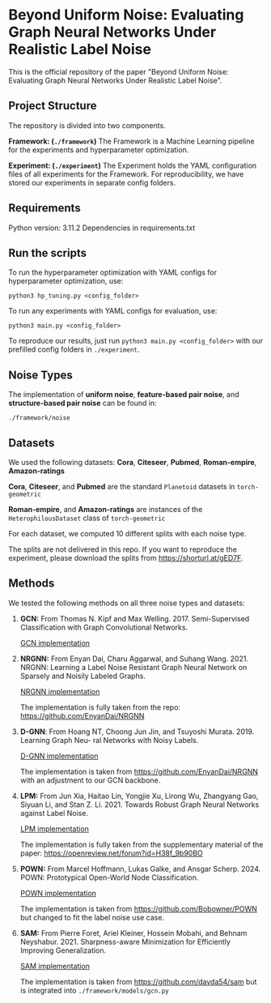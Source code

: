 # Beyond Uniform Noise: Evaluating Graph Neural Networks Under Realistic Label Noise

This is the official repository of the paper "Beyond Uniform Noise: Evaluating Graph Neural Networks Under Realistic Label Noise".


## Project Structure

The repository is divided into two components.

**Framework: (```./framework```)**
The Framework is a Machine Learning pipeline for the experiments and hyperparameter optimization.

**Experiment: (```./experiment```)**
The Experiment holds the YAML configuration files of all experiments for the Framework.
For reproducibility, we have stored our experiments in separate config folders.


## Requirements

Python version: 3.11.2 Dependencies in requirements.txt

## Run the scripts

To run the hyperparameter optimization with YAML configs for hyperparameter optimization, use:

```python3 hp_tuning.py <config_folder>```

To run any experiments with YAML configs for evaluation, use:

```python3 main.py <config_folder>```

To reproduce our results, just run ```python3 main.py <config_folder>``` with our prefilled config folders in ```./experiment```.


## Noise Types

The implementation of **uniform noise**, **feature-based pair noise**, and **structure-based pair noise** can be found in:

```./framework/noise```

## Datasets

We used the following datasets: **Cora**, **Citeseer**, **Pubmed**, **Roman-empire**, **Amazon-ratings**

**Cora**, **Citeseer**, and **Pubmed** are the standard ```Planetoid``` datasets in ```torch-geometric```

**Roman-empire**, and **Amazon-ratings** are instances of the ```HeterophilousDataset``` class of ```torch-geometric```

For each dataset, we computed 10 different splits with each noise type.

The splits are not delivered in this repo. If you want to reproduce the experiment, please download the splits from https://shorturl.at/gED7F.

## Methods

We tested the following methods on all three noise types and datasets:

1. **GCN:**
From Thomas N. Kipf and Max Welling. 2017. Semi-Supervised Classification
with Graph Convolutional Networks. 

    [GCN implementation](./framework/models/gcn.py)

2. **NRGNN:** From Enyan Dai, Charu Aggarwal, and Suhang Wang. 2021. NRGNN: Learning a
Label Noise Resistant Graph Neural Network on Sparsely and Noisily Labeled
Graphs.

    [NRGNN implementation](./framework/models/nrgnn.py)
    
    The implementation is fully taken from the repo: https://github.com/EnyanDai/NRGNN
3. **D-GNN**: From Hoang NT, Choong Jun Jin, and Tsuyoshi Murata. 2019. Learning Graph Neu-
ral Networks with Noisy Labels.

    [D-GNN implementation](./framework/models/dgnn.py)
    
    The implementation is taken from https://github.com/EnyanDai/NRGNN with an adjustment to our GCN backbone.

4. **LPM:** From Jun Xia, Haitao Lin, Yongjie Xu, Lirong Wu, Zhangyang Gao, Siyuan Li, and
Stan Z. Li. 2021. Towards Robust Graph Neural Networks against Label Noise.

    [LPM implementation](./framework/models/lpm.py)

    The implementation is fully taken from the supplementary material of the paper: https://openreview.net/forum?id=H38f_9b90BO

5. **POWN:** From Marcel Hoffmann, Lukas Galke, and Ansgar Scherp. 2024. POWN: Prototypical
Open-World Node Classification.

    [POWN implementation](./framework/models/pown.py)

    The implementation is taken from https://github.com/Bobowner/POWN but changed to fit the label noise use case.

6. **SAM:** From Pierre Foret, Ariel Kleiner, Hossein Mobahi, and Behnam Neyshabur. 2021.
Sharpness-aware Minimization for Efficiently Improving Generalization.

    [SAM implementation](./framework/models/sam.py)
    
    The implementation is taken from https://github.com/davda54/sam but is integrated into ```./framework/models/gcn.py```
